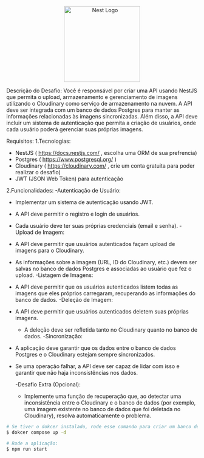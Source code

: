 <p align="center">
  <a href="http://nestjs.com/" target="blank"><img src="https://nestjs.com/img/logo-small.svg" width="200" alt="Nest Logo" /></a>
</p>

[circleci-image]: https://img.shields.io/circleci/build/github/nestjs/nest/master?token=abc123def456
[circleci-url]: https://circleci.com/gh/nestjs/nest



Descrição do Desafio:
Você é responsável por criar uma API usando NestJS que permita o upload, armazenamento e gerenciamento de imagens utilizando o Cloudinary como serviço de armazenamento na nuvem. A API deve ser integrada com um banco de dados Postgres para manter as informações relacionadas às imagens sincronizadas. Além disso, a API deve incluir um sistema de autenticação que permita a criação de usuários, onde cada usuário poderá gerenciar suas próprias imagens.

Requisitos:
1.Tecnologias:
   - NestJS ( https://docs.nestjs.com/ , escolha uma ORM de sua prefrencia)
   - Postgres ( https://www.postgresql.org/ )
   - Cloudinary ( https://cloudinary.com/ , crie um conta gratuita para poder realizar o desafio)
   - JWT (JSON Web Token) para autenticação

2.Funcionalidades:
   -Autenticação de Usuário:
  - Implementar um sistema de autenticação usando JWT.
  - A API deve permitir o registro e login de usuários.
  - Cada usuário deve ter suas próprias credenciais (email e senha).
   -Upload de Imagem:
- A API deve permitir que usuários autenticados façam upload de imagens para o Cloudinary.
- As informações sobre a imagem (URL, ID do Cloudinary, etc.) devem ser salvas no banco de dados Postgres e associadas ao usuário que fez o upload.
   -Listagem de Imagens:
- A API deve permitir que os usuários autenticados listem todas as imagens que eles próprios carregaram, recuperando as informações do banco de dados.
   -Deleção de Imagem:
- A API deve permitir que usuários autenticados deletem suas próprias imagens.
  - A deleção deve ser refletida tanto no Cloudinary quanto no banco de dados.
   -Sincronização:
- A aplicação deve garantir que os dados entre o banco de dados Postgres e o Cloudinary estejam sempre sincronizados.
- Se uma operação falhar, a API deve ser capaz de lidar com isso e garantir que não haja inconsistências nos dados.

   -Desafio Extra (Opcional):
  - Implemente uma função de recuperação que, ao detectar uma inconsistência entre o Cloudinary e o banco de dados (por exemplo, uma imagem existente no banco de dados que foi deletada no Cloudinary), resolva automaticamente o problema.
 
```bash
# Se tiver o dokcer instalado, rode esse comando para criar um banco de dados:
$ dokcer compose up -d

# Rode a aplicação:
$ npm run start
```
